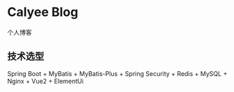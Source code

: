 # Calyee Blog
个人博客

## 技术选型
Spring Boot + MyBatis + MyBatis-Plus + Spring Security + 
Redis + MySQL + Nginx + Vue2 + ElementUi
